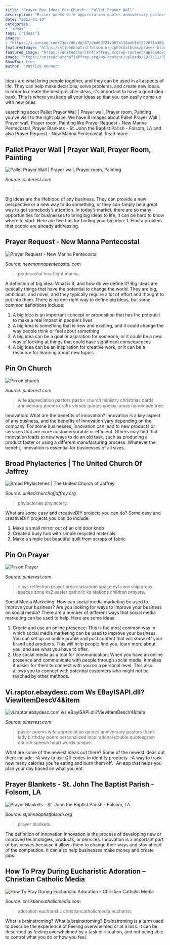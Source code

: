 ```yaml
---
title: "Prayer Box Ideas For Church : Pallet Prayer Wall"
description: "Pastor poems wife appreciation quotes anniversary pastors thank lady birthday poem personalized inspirational double quotesgram church speech heart words unique"
date: "2023-01-10"
categories:
- "ideas"
tags: ["ideas"]
images:
- "https://i.pinimg.com/736x/db/d6/07/dbd607217007e128aeb16f2226f1a386.jpg"
featuredImage: "https://stjohnbaptistfolsom.org/photoalbums/prayer-blankets/868B9461-63D8-4837-8224-44E95F89BF5C.jpeg"
featured_image: "https://unitedchurchofjaffrey.org/wp-content/uploads/2017/11/Phylacteries.jpg"
image: "https://unitedchurchofjaffrey.org/wp-content/uploads/2017/11/Phylacteries.jpg"
ShowToc: true
author: "Patrick Renner"
---
```



Ideas are what bring people together, and they can be used in all aspects of life. They can help make decisions, solve problems, and create new ideas. In order to create the best possible ideas, it's important to have a good idea bank. This is where you keep all your ideas so that you can easily come up with new ones.

	

		
searching about Pallet Prayer Wall | Prayer wall, Prayer room, Painting you've visit to the right place. We have 8 Images about Pallet Prayer Wall | Prayer wall, Prayer room, Painting like Prayer Request - New Manna Pentecostal, Prayer Blankets - St. John the Baptist Parish - Folsom, LA and also Prayer Request - New Manna Pentecostal. Read more:
		
    
## Pallet Prayer Wall | Prayer Wall, Prayer Room, Painting

<img loading=lazy src="https://i.pinimg.com/736x/dc/5b/0e/dc5b0e129067453c3d820528ad3cf511--prayer-wall-diy-upcycling.jpg" onerror="this.onerror=null;this.src='https://tse3.mm.bing.net/th?id=OIP.BObwrLu8cPEFbfEG8u8bhAHaHa&amp;pid=15.1';" alt="Pallet Prayer Wall | Prayer wall, Prayer room, Painting">

_Source: pinterest.com_

>. 

	

Big ideas are the lifeblood of any business. They can provide a new perspective or a new way to do something, or they can simply be a great way to get somebody’s attention. In today’s market, there are so many opportunities for businesses to bring big ideas to life, it can be hard to know where to start. Here are five tips for finding your big idea: 1. Find a problem that people are already addressing.

    
## Prayer Request - New Manna Pentecostal

<img loading=lazy src="http://newmannapentecostal.com/wp-content/uploads/2020/08/prayer-request.jpg" onerror="this.onerror=null;this.src='https://tse4.mm.bing.net/th?id=OIP.eZAnLdtUms4iKQhKwH-nRQHaEK&amp;pid=15.1';" alt="Prayer Request - New Manna Pentecostal">

_Source: newmannapentecostal.com_

>pentecostal heartlight manna. 

	

A definition of big idea: What is it, and how do we define it?
Big ideas are typically things that have the potential to change the world. They are big, ambitious, and novel, and they typically require a lot of effort and thought to put into them. There is no one right way to define big ideas, but some common definitions include: 
1. A big idea is an important concept or proposition that has the potential to make a real impact in people's lives
2. A big idea is something that is new and exciting, and it could change the way people think or feel about something
3. A big idea can be a goal or aspiration for someone, or it could be a new way of looking at things that could have significant consequences
4. A big idea can be an inspiration for creative work, or it can be a resource for learning about new topics

    
## Pin On Church

<img loading=lazy src="https://i.pinimg.com/736x/bf/51/44/bf5144e45fbe1439c5ed32394bfe6d83--pastors-wife-ministry.jpg" onerror="this.onerror=null;this.src='https://tse4.mm.bing.net/th?id=OIP.kFtBdg0yU1mnDXNrVaIWOAHaLH&amp;pid=15.1';" alt="Pin on church">

_Source: pinterest.com_

>wife appreciation pastors pastor church ministry christmas cards anniversary poems crafts verses quotes special xmas handmade tree. 

	

Innovation: What are the benefits of innovation?
Innovation is a key aspect of any business, and the benefits of innovation vary depending on the company. For some businesses, innovation can lead to new products or services that are more customersurable or efficient. Others may find that innovation leads to new ways to do an old task, such as producing a product faster or using a different manufacturing process. Whatever the benefit, innovation is essential for businesses of all sizes.

    
## Broad Phylacteries | The United Church Of Jaffrey

<img loading=lazy src="https://unitedchurchofjaffrey.org/wp-content/uploads/2017/11/Phylacteries.jpg" onerror="this.onerror=null;this.src='https://tse1.mm.bing.net/th?id=OIP.fnX0PmO0evNXwBIeREcDVwHaLL&amp;pid=15.1';" alt="Broad Phylacteries | The United Church of Jaffrey">

_Source: unitedchurchofjaffrey.org_

>phylacteries phylactery. 

	

What are some easy and creativeDIY projects you can do?
Some easy and creativeDIY projects you can do include:
1. Make a small mirror out of an old door knob
2. Create a busy hub with simple recycled materials
3. Make a simple but beautiful quilt from scraps of fabric

    
## Pin On Prayer

<img loading=lazy src="https://i.pinimg.com/736x/bc/32/5f/bc325fc50fd6f6300f90186830767180--ks-classroom-classroom-ideas.jpg" onerror="this.onerror=null;this.src='https://tse2.mm.bing.net/th?id=OIP.RQFCEhLvrnwHKz2Sn1nX0QHaJ6&amp;pid=15.1';" alt="Pin on Prayer">

_Source: pinterest.com_

>class reflection prayer area classroom space eyfs worship areas spaces zone ks2 easter catholic ks stations children prayers. 

	

Social Media Marketing: How can social media marketing be used to improve your business?
Are you looking for ways to improve your business on social media? There are a number of different ways that social media marketing can be used to help. Here are some ideas: 
1. Create and use an online presence: This is the most common way in which social media marketing can be used to improve your business. You can set up an online profile and post content that will show off your brand and products. This will help people find you, learn more about you, and see what you have to offer. 
2. Use social media as a tool for communication: When you have an online presence and communicate with people through social media, it makes it easier for them to connect with you on a personal level. This also allows you to connect with potential customers who might not be reached by other methods. 

    
## Vi.raptor.ebaydesc.com Ws EBayISAPI.dll?ViewItemDescV4&amp;item

<img loading=lazy src="https://i.pinimg.com/736x/db/d6/07/dbd607217007e128aeb16f2226f1a386.jpg" onerror="this.onerror=null;this.src='https://tse3.mm.bing.net/th?id=OIP.N43UncuWw4onIsJMz3eZlwHaFO&amp;pid=15.1';" alt="vi.raptor.ebaydesc.com ws eBayISAPI.dll?ViewItemDescV4&amp;item">

_Source: pinterest.com_

>pastor poems wife appreciation quotes anniversary pastors thank lady birthday poem personalized inspirational double quotesgram church speech heart words unique. 

	

What are some of the newest ideas out there?
Some of the newest ideas out there include: 
-A way to use QR codes to identify products. 
-A way to track how many calories you're eating and burn them off. 
-An app that helps you plan your day based on what you eat.

    
## Prayer Blankets - St. John The Baptist Parish - Folsom, LA

<img loading=lazy src="https://stjohnbaptistfolsom.org/photoalbums/prayer-blankets/868B9461-63D8-4837-8224-44E95F89BF5C.jpeg" onerror="this.onerror=null;this.src='https://tse4.mm.bing.net/th?id=OIP.4exGGI_X6s6g5zyns_mc2gHaJ4&amp;pid=15.1';" alt="Prayer Blankets - St. John the Baptist Parish - Folsom, LA">

_Source: stjohnbaptistfolsom.org_

>prayer blankets. 

	

The definition of innovation
Innovation is the process of developing new or improved technologies, products, or services. Innovation is a important part of businesses because it allows them to change their ways and stay ahead of the competition. It can also help businesses make money and create jobs.

    
## How To Pray During Eucharistic Adoration – Christian Catholic Media

<img loading=lazy src="http://cdn.shopify.com/s/files/1/0045/0953/2232/articles/HOWTOPRAYDURINGEUCHARISTICADORATION1200X628_1200x1200.jpg?v=1562720300" onerror="this.onerror=null;this.src='https://tse1.mm.bing.net/th?id=OIP.iHE7HvSFh-xSP4HbKUNqVwHaD4&amp;pid=15.1';" alt="How To Pray During Eucharistic Adoration – Christian Catholic Media">

_Source: christiancatholicmedia.com_

>adoration eucharistic christiancatholicmedia eucharist. 

	

What is brainstroming?
What is brainstroming? Brainstroming is a term used to describe the experience of Feeling overwhelmed or at a loss. It can be described as feeling overwhelmed by a task or situation, and not being able to control what you do or how you feel.

